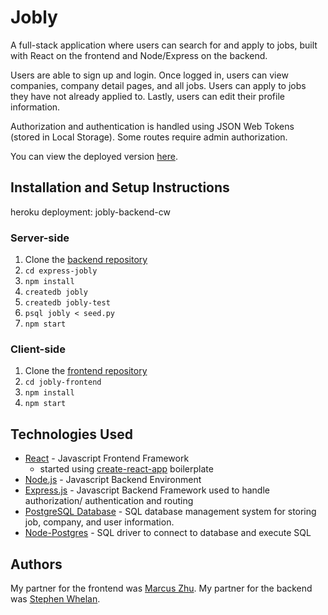# Jobly

A full-stack application where users can search for and apply to jobs, built
with React on the frontend and Node/Express on the backend.

Users are able to sign up and login. Once logged in, users can view companies,
company detail pages, and all jobs. Users can apply to jobs they have not already
applied to. Lastly, users can edit their profile information. 

Authorization and authentication is handled using JSON Web Tokens (stored in
Local Storage). Some routes require admin authorization. 

You can view the deployed version
[here](http://jobly-react-cw.surge.sh/).

## Installation and Setup Instructions

heroku deployment: jobly-backend-cw

### Server-side
1. Clone the [backend
   repository](https://github.com/chasewestover/Jobly-frontend)
2. `cd express-jobly`
3. `npm install`
4. `createdb jobly`
5. `createdb jobly-test`
6. `psql jobly < seed.py`
7. `npm start`

### Client-side
1. Clone the [frontend
   repository](https://github.com/chasewestover/Jobly-frontend)
2. `cd jobly-frontend`
2. `npm install`
3. `npm start`

## Technologies Used

* [React](https://reactjs.org/) - Javascript Frontend Framework
    * started using [create-react-app](https://reactjs.org/docs/create-a-new-react-app.html) boilerplate
* [Node.js](https://nodejs.org/en/) - Javascript Backend Environment 
* [Express.js](http://expressjs.com/) - Javascript Backend Framework used to
  handle authorization/ authentication and routing
* [PostgreSQL Database](https://www.postgresql.org/) - SQL database management
  system for storing job, company, and user information. 
* [Node-Postgres](https://node-postgres.com/) - SQL driver to connect to
  database and execute SQL

## Authors

My partner for the frontend was [Marcus Zhu](https://github.com/m-zz). My partner for the backend was [Stephen Whelan](https://github.com/DataDeveloper7865).